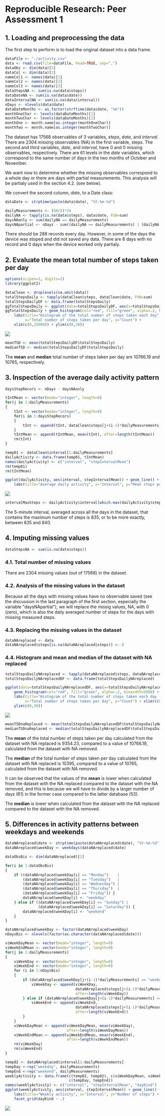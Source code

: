 # Reproducible Research: Peer Assessment 1


## 1. Loading and preprocessing the data

The first step to perform is to load the original dataset into a data frame.

```r
dataFile <- "./activity.csv"
data <- read.csv(file=dataFile, head=TRUE, sep=",")
dataObs <- dim(data)[1]
dataCol <- dim(data)[2]
nameCol1 <- names(data)[1]
nameCol2 <- names(data)[2]
nameCol3 <- names(data)[3]
dataStepsNA <- sum(is.na(data$steps))
dataDateNA <- sum(is.na(data$date))
dataIntervalNA <- sum(is.na(data$interval))
nDays <- nlevels(data$date)
dataDateMonths <- as.factor(strftime(data$date, "%m"))
monthOneChar <- levels(dataDateMonths)[1]
monthTwoChar <- levels(dataDateMonths)[2]
monthOne <- month.name[as.integer(monthOneChar)]
monthTwo <- month.name[as.integer(monthTwoChar)]
```

The dataset has  17568 observables of 3 variables, *steps*, *date*, and *interval*. There are 2304 missing observables (NA) in the first variable, steps. The second and third variables, *date*, and *interval*, have 0 and 0 missing observables, respectively. There are 61 levels in the *date* variables, which correspond to the same number of days in the two months of October and November. 

We want now to determine whether the missing observables correspond to a whole day or there are days with partial measurements. This analysis will be partialy used in the section 4.2. (see below).

We convert the second column, *date*, to a Date class:


```r
dataDate <- strptime(paste(data$date), "%Y-%m-%d")
```


```r
dailyMeasurements <- (60/5)*24
dailyNA <- tapply(is.na(data$steps), data$date, FUN=sum)
daysNAonly <- sum(dailyNA == dailyMeasurements)
daysNApartial <- nDays - sum((dailyNA == dailyMeasurements) | (dailyNA == 0))
```
There should be 288 records every day. However, in some of the days the device was stoped and did not saved any data. There are 8 days with no record and 0 days when the device worked only partialy.

## 2. Evaluate the mean total number of steps taken per day


```r
options(scipen=1, digits=2)
library(ggplot2)

dataClean <- droplevels(na.omit(data))
totalStepsDaily <- tapply(dataClean$steps, dataClean$date, FUN=sum)
totalStepsDailyDF <- data.frame(totalStepsDaily)
ggTotalStepsDaily <- ggplot(data=totalStepsDailyDF, aes(x=totalStepsDaily))
ggTotalStepsDaily + geom_histogram(col="red", fill="green", alpha=.2, binwidth=5000) + 
    labs(title="Histogram of the total number of steps taken each day", 
         x="Total number of steps taken per day", y="Count") + 
    xlim(c(0,25000)) + ylim(c(0,30))
```

![](PA1_template_files/figure-html/stepsPerDay-1.png) 

```r
meanTSD <- mean(totalStepsDailyDF$totalStepsDaily)
medianTSD <- median(totalStepsDailyDF$totalStepsDaily)
```

The **mean** and **median** total number of steps taken per day are 10766.19 and 10765, respectively.

## 3. Inspection of the average daily activity pattern


```r
daysStepRecors <- nDays - daysNAonly

tIntMean <- vector(mode="integer", length=0)
for(j in 1:dailyMeasurements)
{
    tInt <- vector(mode="integer", length=0)
    for(i in 1:daysStepRecors)
    {
        tInt <- append(tInt, dataClean$steps[j+(i-1)*dailyMeasurements], after=length(tInt))
    }
    tIntMean <- append(tIntMean, mean(tInt), after=length(tIntMean))
    rm(tInt)
}

temp01 <- dataClean$interval[1:dailyMeasurements]
dailyActivity <- data.frame(temp01, tIntMean)
names(dailyActivity) <- c("interval", "stepIntervalMean")
rm(temp01)
rm(tIntMean)

ggplot(dailyActivity, aes(interval, stepIntervalMean)) + geom_line() + 
    labs(title="Average daily activity", x="Interval", y="Mean steps per interval")
```

![](PA1_template_files/figure-html/averageDailyActivity-1.png) 

```r
intervalMaxSteps <- dailyActivity$interval[which.max(dailyActivity$stepIntervalMean)]
```

The 5-minute interval, averaged across all the days in the dataset, that contains the maximum number of steps is 835, or to be more exactly, between 835 and 840.

## 4. Imputing missing values


```r
dataStepsNA <- sum(is.na(data$steps))
```
### 4.1. Total number of missing values
There are 2304 missing values (out of 17568) in the dataset.

### 4.2. Analysis of the missing values in the dataset

Because all the days with missing values have no observable saved (see the discussion in the last paragraph of the first section, especially the variable "daysNApartial"), we will replace the missig values, NA, with 0 (zero), which is also the daily averaged number of steps for the days with missing measured steps. 

### 4.3. Replacing the missing values in the dataset


```r
dataNAreplaced <- data
dataNAreplaced$steps[is.na(dataNAreplaced$steps)] <- 0
```

### 4.4. Histogram and mean and median of the dataset with NA replaced


```r
totalStepsDailyNAreplaced <- tapply(dataNAreplaced$steps, dataNAreplaced$date, FUN=sum)
totalStepsDailyNAreplacedDF <- data.frame(totalStepsDailyNAreplaced)

ggplot(data=totalStepsDailyNAreplacedDF, aes(x=totalStepsDailyNAreplaced)) + 
    geom_histogram(col="red", fill="green", alpha=.2, binwidth=5000) + 
    labs(title="Histogram of the total number of steps taken each day (NA replaced)", 
         x="Total number of steps taken per day", y="Count") + xlim(c(0,25000)) + 
    ylim(c(0,30))
```

![](PA1_template_files/figure-html/dataNAreplacedAnalysis-1.png) 

```r
meanTSDnaReplaced <- mean(totalStepsDailyNAreplacedDF$totalStepsDailyNAreplaced)
medianTSDnaReplaced <- median(totalStepsDailyNAreplacedDF$totalStepsDailyNAreplaced)
```
The **mean** of the total number of steps taken per day calculated from the dataset with NA replaced is 9354.23, compared to a value of 10766.19, calculated from the dataset with NA removed.

The **median** of the total number of steps taken per day calculated from the dataset with NA replaced is 10395, compared to a value of 10765, calculated from the dataset with NA removed.

It can be observed that the values of the **mean** is lower when calculated from the dataset with the NA replaced compared to the dataset with the NA removed, and this is because we will have to divide by a larger number of days (61) in the former case compared to the latter database (53).

The **median** is lower when calculated from the dataset with the NA replaced compared to the dataset with the NA removed.

## 5. Differences in activity patterns between weekdays and weekends


```r
dataNAreplaced$date <- strptime(paste(dataNAreplaced$date), "%Y-%m-%d")
dataNAreplaced$weekDay <- weekdays(dataNAreplaced$date)

dataObsBis <- dim(dataNAreplaced)[1]

for(i in 1:dataObsBis)
{
    if ((dataNAreplaced$weekDay[i] == "Monday")    |
        (dataNAreplaced$weekDay[i] == "Tuesday")   |
        (dataNAreplaced$weekDay[i] == "Wednesday") |
        (dataNAreplaced$weekDay[i] == "Thursday")  |
        (dataNAreplaced$weekDay[i] == "Friday")) {
        dataNAreplaced$weekDay[i] <- "weekday"
    } else if ((dataNAreplaced$weekDay[i] == "Sunday") | 
               (dataNAreplaced$weekDay[i] == "Saturday")) {
        dataNAreplaced$weekDay[i] <- "weekend"
    }
}

dataNAreplaced$weekDay <- factor(dataNAreplaced$weekDay)
nDaysBis <- nlevels(factor(as.character(dataNAreplaced$date)))

viWeekDayMean <- vector(mode="integer", length=0)
viWeekEndMean <- vector(mode="integer", length=0)
for(j in 1:dailyMeasurements)
{
    viWeekDay <- vector(mode="integer", length=0)
    viWeekEnd <- vector(mode="integer", length=0)
    for (i in 1:nDaysBis) 
    {
        if (dataNAreplaced$weekDay[j+(i-1)*dailyMeasurements] == "weekday") {
            viWeekDay <- append(viWeekDay, 
                                dataNAreplaced$steps[j+(i-1)*dailyMeasurements],
                                after=length(viWeekDay))
        } else if (dataNAreplaced$weekDay[j+(i-1)*dailyMeasurements] == "weekend"){
            viWeekEnd <- append(viWeekEnd, 
                                dataNAreplaced$steps[j+(i-1)*dailyMeasurements], 
                                after=length(viWeekEnd))
        }
    }
    viWeekDayMean <- append(viWeekDayMean, mean(viWeekDay), 
                            after=length(viWeekDayMean))
    viWeekEndMean <- append(viWeekEndMean, mean(viWeekEnd), 
                            after=length(viWeekEndMean))
    rm(viWeekDay)
    rm(viWeekEnd)
}

temp02 <- dataNAreplaced$interval[1:dailyMeasurements]
tempDay <-rep("weekday", dailyMeasurements)
tempEnd <-rep("weekend", dailyMeasurements)
weeklyActivity <- data.frame(c(temp02, temp02), c(viWeekDayMean, viWeekEndMean),
                             c(tempDay, tempEnd))
names(weeklyActivity) <- c("interval", "stepIntervalMean", "dayKind")
ggplot(weeklyActivity, aes(interval, stepIntervalMean)) + geom_line() + 
    labs(title="Weekly activity", x="Interval", y="Number of steps") + 
    facet_grid(dayKind ~ .)
```

![](PA1_template_files/figure-html/differenceDays-1.png) 



